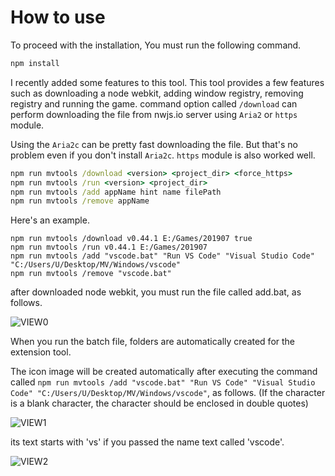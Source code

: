 # How to use
To proceed with the installation, You must run the following command.

```bat
npm install
```

I recently added some features to this tool. This tool provides a few features such as downloading a node webkit, adding window registry, removing registry and running the game. command option called ```/download``` can perform downloading the file from nwjs.io server using ```Aria2``` or ```https``` module.

Using the ```Aria2c``` can be pretty fast downloading the file. But that's no problem even if you don't install ```Aria2c```. ```https``` module is also worked well.

```bat
npm run mvtools /download <version> <project_dir> <force_https>
npm run mvtools /run <version> <project_dir>
npm run mvtools /add appName hint name filePath
npm run mvtools /remove appName
```

Here's an example.

```
npm run mvtools /download v0.44.1 E:/Games/201907 true
npm run mvtools /run v0.44.1 E:/Games/201907
npm run mvtools /add "vscode.bat" "Run VS Code" "Visual Studio Code" "C:/Users/U/Desktop/MV/Windows/vscode"
npm run mvtools /remove "vscode.bat"
```

after downloaded node webkit, you must run the file called add.bat, as follows.

![VIEW0](https://i.imgur.com/OPZzgRW.png)

When you run the batch file, folders are automatically created for the extension tool.

The icon image will be created automatically after executing the command called ```npm run mvtools /add "vscode.bat" "Run VS Code" "Visual Studio Code" "C:/Users/U/Desktop/MV/Windows/vscode"```, as follows. (If the character is a blank character, the character should be enclosed in double quotes)

![VIEW1](https://i.imgur.com/aocOXfW.png)

its text starts with 'vs' if you passed the name text called 'vscode'.

![VIEW2](https://i.imgur.com/H634UOp.png)